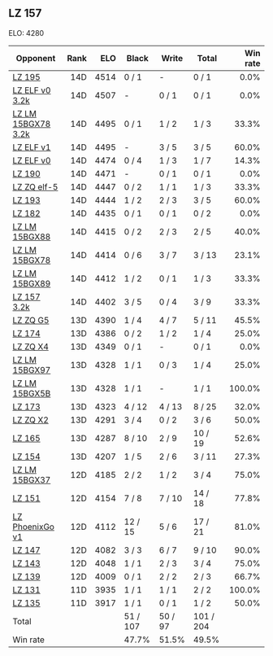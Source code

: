 ## LZ 157 ##

ELO: 4280

Opponent | Rank | ELO | Black | Write | Total | Win rate
---------|-----:|----:|-------|-------|-------|-------:
[LZ 195](LZ%20195.md) | 14D | 4514 | 0 / 1 | - | 0 / 1 | 0.0%
[LZ ELF v0 3.2k](LZ%20ELF%20v0%203.2k.md) | 14D | 4507 | - | 0 / 1 | 0 / 1 | 0.0%
[LZ LM 15BGX78 3.2k](LZ%20LM%2015BGX78%203.2k.md) | 14D | 4495 | 0 / 1 | 1 / 2 | 1 / 3 | 33.3%
[LZ ELF v1](LZ%20ELF%20v1.md) | 14D | 4495 | - | 3 / 5 | 3 / 5 | 60.0%
[LZ ELF v0](LZ%20ELF%20v0.md) | 14D | 4474 | 0 / 4 | 1 / 3 | 1 / 7 | 14.3%
[LZ 190](LZ%20190.md) | 14D | 4471 | - | 0 / 1 | 0 / 1 | 0.0%
[LZ ZQ elf-5](LZ%20ZQ%20elf-5.md) | 14D | 4447 | 0 / 2 | 1 / 1 | 1 / 3 | 33.3%
[LZ 193](LZ%20193.md) | 14D | 4444 | 1 / 2 | 2 / 3 | 3 / 5 | 60.0%
[LZ 182](LZ%20182.md) | 14D | 4435 | 0 / 1 | 0 / 1 | 0 / 2 | 0.0%
[LZ LM 15BGX88](LZ%20LM%2015BGX88.md) | 14D | 4415 | 0 / 2 | 2 / 3 | 2 / 5 | 40.0%
[LZ LM 15BGX78](LZ%20LM%2015BGX78.md) | 14D | 4414 | 0 / 6 | 3 / 7 | 3 / 13 | 23.1%
[LZ LM 15BGX89](LZ%20LM%2015BGX89.md) | 14D | 4412 | 1 / 2 | 0 / 1 | 1 / 3 | 33.3%
[LZ 157 3.2k](LZ%20157%203.2k.md) | 14D | 4402 | 3 / 5 | 0 / 4 | 3 / 9 | 33.3%
[LZ ZQ G5](LZ%20ZQ%20G5.md) | 13D | 4390 | 1 / 4 | 4 / 7 | 5 / 11 | 45.5%
[LZ 174](LZ%20174.md) | 13D | 4386 | 0 / 2 | 1 / 2 | 1 / 4 | 25.0%
[LZ ZQ X4](LZ%20ZQ%20X4.md) | 13D | 4349 | 0 / 1 | - | 0 / 1 | 0.0%
[LZ LM 15BGX97](LZ%20LM%2015BGX97.md) | 13D | 4328 | 1 / 1 | 0 / 3 | 1 / 4 | 25.0%
[LZ LM 15BGX5B](LZ%20LM%2015BGX5B.md) | 13D | 4328 | 1 / 1 | - | 1 / 1 | 100.0%
[LZ 173](LZ%20173.md) | 13D | 4323 | 4 / 12 | 4 / 13 | 8 / 25 | 32.0%
[LZ ZQ X2](LZ%20ZQ%20X2.md) | 13D | 4291 | 3 / 4 | 0 / 2 | 3 / 6 | 50.0%
[LZ 165](LZ%20165.md) | 13D | 4287 | 8 / 10 | 2 / 9 | 10 / 19 | 52.6%
[LZ 154](LZ%20154.md) | 13D | 4207 | 1 / 5 | 2 / 6 | 3 / 11 | 27.3%
[LZ LM 15BGX37](LZ%20LM%2015BGX37.md) | 12D | 4185 | 2 / 2 | 1 / 2 | 3 / 4 | 75.0%
[LZ 151](LZ%20151.md) | 12D | 4154 | 7 / 8 | 7 / 10 | 14 / 18 | 77.8%
[LZ PhoenixGo v1](LZ%20PhoenixGo%20v1.md) | 12D | 4112 | 12 / 15 | 5 / 6 | 17 / 21 | 81.0%
[LZ 147](LZ%20147.md) | 12D | 4082 | 3 / 3 | 6 / 7 | 9 / 10 | 90.0%
[LZ 143](LZ%20143.md) | 12D | 4048 | 1 / 1 | 2 / 3 | 3 / 4 | 75.0%
[LZ 139](LZ%20139.md) | 12D | 4009 | 0 / 1 | 2 / 2 | 2 / 3 | 66.7%
[LZ 131](LZ%20131.md) | 11D | 3935 | 1 / 1 | 1 / 1 | 2 / 2 | 100.0%
[LZ 135](LZ%20135.md) | 11D | 3917 | 1 / 1 | 0 / 1 | 1 / 2 | 50.0%
Total | | | 51 / 107 | 50 / 97 | 101 / 204 | 
Win rate| | | 47.7% | 51.5% | 49.5% | 
